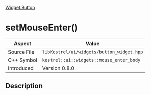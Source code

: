 [Widget.Button](index)
# setMouseEnter()
| Aspect | Value |
| --- | --- |
| Source File | `libKestrel/ui/widgets/button_widget.hpp` |
| C++ Symbol | `kestrel::ui::widgets::mouse_enter_body` |
| Introduced | Version 0.8.0 |
## Description

